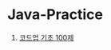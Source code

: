 # Java-Practice

1. [코드업 기초 100제](https://github.com/Domo9610/java-practice/tree/main/CodeUp_Basic_100)
